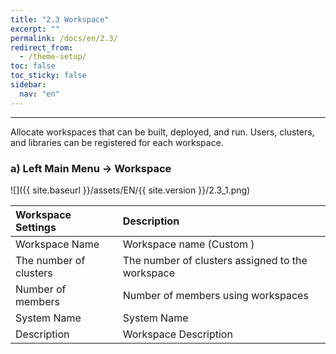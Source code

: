 ```yaml
---
title: "2.3 Workspace"
excerpt: ""
permalink: /docs/en/2.3/
redirect_from:
  - /theme-setup/
toc: false
toc_sticky: false
sidebar:
  nav: "en"
---
```



---
Allocate workspaces that can be built, deployed, and run. Users, clusters, and libraries can be registered for each workspace.

### a\) Left Main Menu → Workspace
![]({{ site.baseurl }}/assets/EN/{{ site.version }}/2.3_1.png)

| **Workspace Settings** | **Description** |
| :--- | :--- |
| Workspace Name | Workspace name (Custom ) |
| The number of clusters | The number of clusters assigned to the workspace |
| Number of members | Number of members using workspaces |
| System Name | System Name |
| Description | Workspace Description |
